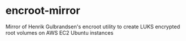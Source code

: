 # encroot-mirror
Mirror of Henrik Gulbrandsen's encroot utility to create LUKS encrypted root volumes on AWS EC2 Ubuntu instances

